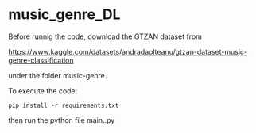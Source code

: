 # music_genre_DL
 
Before runnig the code, download the GTZAN dataset from 

https://www.kaggle.com/datasets/andradaolteanu/gtzan-dataset-music-genre-classification

under the folder music-genre.

To execute the code:

```
pip install -r requirements.txt
```

then run the python file main..py
